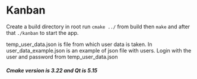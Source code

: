 # Kanban
Create a build directory in root
run ```cmake ../``` from build then ```make```
and after that ```./kanban``` to start the app.

temp_user_data.json is file from which user data is taken.
In user_data_example.json is an example of json file with users.
Login with the user and password from temp_user_data.json
##### Cmake version is 3.22 and Qt is 5.15
